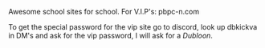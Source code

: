 Awesome school sites for school.
For V.I.P's: pbpc-n.com


To get the special password for the vip site go to discord, look up dbkickva in DM's and ask for the vip password, I will ask for a $Dubloon$. 
